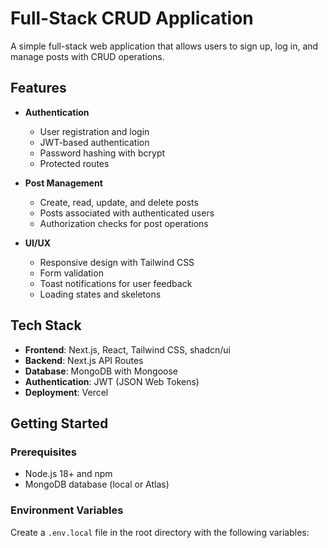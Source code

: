 # Full-Stack CRUD Application

A simple full-stack web application that allows users to sign up, log in, and manage posts with CRUD operations.

## Features

- **Authentication**
  - User registration and login
  - JWT-based authentication
  - Password hashing with bcrypt
  - Protected routes

- **Post Management**
  - Create, read, update, and delete posts
  - Posts associated with authenticated users
  - Authorization checks for post operations

- **UI/UX**
  - Responsive design with Tailwind CSS
  - Form validation
  - Toast notifications for user feedback
  - Loading states and skeletons

## Tech Stack

- **Frontend**: Next.js, React, Tailwind CSS, shadcn/ui
- **Backend**: Next.js API Routes
- **Database**: MongoDB with Mongoose
- **Authentication**: JWT (JSON Web Tokens)
- **Deployment**: Vercel

## Getting Started

### Prerequisites

- Node.js 18+ and npm
- MongoDB database (local or Atlas)

### Environment Variables

Create a `.env.local` file in the root directory with the following variables:

